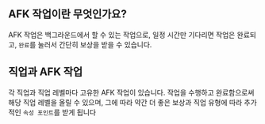 ## AFK 작업이란 무엇인가요?
AFK 작업은 백그라운드에서 할 수 있는 작업으로, 일정 시간만 기다리면 작업은 완료되고, `완료`를 눌러서 간단히 보상을 받을 수 있습니다.

## 직업과 AFK 작업
각 직업과 직업 레벨마다 고유한 AFK 작업이 있습니다. 작업을 수행하고 완료함으로써 해당 직업 레벨을 올릴 수 있으며, 그에 따라 약간 더 좋은 보상과 직업 유형에 따라 추가적인 `속성 포인트`를 받게 됩니다
